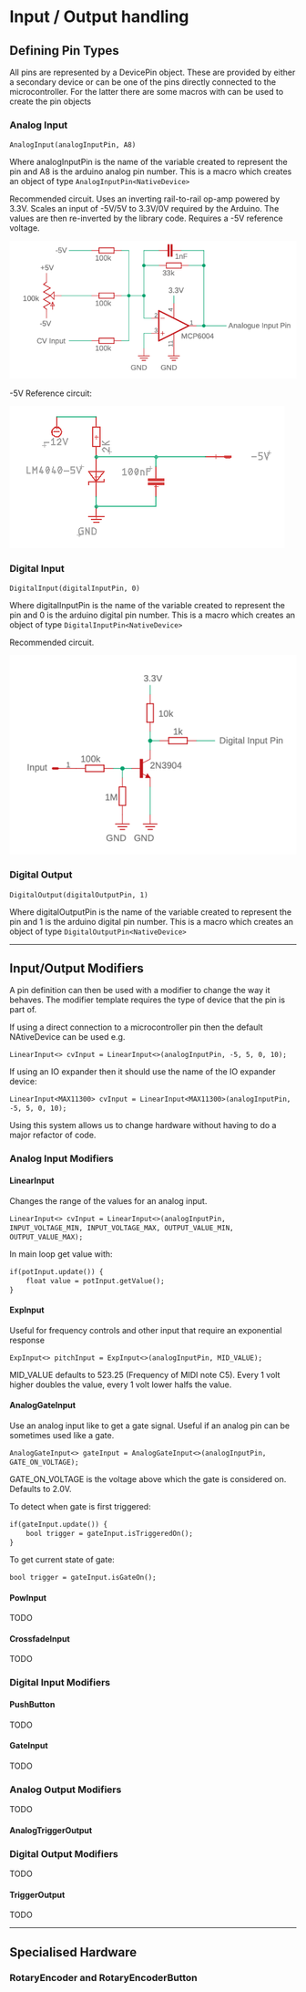 # Input / Output handling

## Defining Pin Types

All pins are represented by a DevicePin object. These are provided by either a secondary device or can be one of the pins directly connected to the microcontroller.
For the latter there are some macros with can be used to create the pin objects

### Analog Input

    AnalogInput(analogInputPin, A8)

Where analogInputPin is the name of the variable created to represent the pin and A8 is the arduino analog pin number. This is a macro which creates an object of type `AnalogInputPin<NativeDevice>`

Recommended circuit. Uses an inverting rail-to-rail op-amp powered by 3.3V. Scales an input of -5V/5V to 3.3V/0V required by the Arduino. 
The values are then re-inverted by the library code. Requires a -5V reference voltage.

![Analog Input Circuit](images/input_analogue.png)

-5V Reference circuit:

![-5V Reference circuit](images/ref--5v.png)

### Digital Input

    DigitalInput(digitalInputPin, 0)

Where digitalInputPin is the name of the variable created to represent the pin and 0 is the arduino digital pin number. This is a macro which creates an object of type `DigitalInputPin<NativeDevice>`

Recommended circuit.

![Digital Input Circuit](images/input_digital.png)


### Digital Output

    DigitalOutput(digitalOutputPin, 1)

Where digitalOutputPin is the name of the variable created to represent the pin and 1 is the arduino digital pin number. This is a macro which creates an object of type `DigitalOutputPin<NativeDevice>`

---

## Input/Output Modifiers

A pin definition can then be used with a modifier to change the way it behaves.
The modifier template requires the type of device that the pin is part of.

If using a direct connection to a microcontroller pin then the default NAtiveDevice can be used e.g.

    LinearInput<> cvInput = LinearInput<>(analogInputPin, -5, 5, 0, 10);

If using an IO expander then it should use the name of the IO expander device:

    LinearInput<MAX11300> cvInput = LinearInput<MAX11300>(analogInputPin, -5, 5, 0, 10);

Using this system allows us to change hardware without having to do a major refactor of code.

### Analog Input Modifiers

#### LinearInput

Changes the range of the values for an analog input.

    LinearInput<> cvInput = LinearInput<>(analogInputPin, INPUT_VOLTAGE_MIN, INPUT_VOLTAGE_MAX, OUTPUT_VALUE_MIN, OUTPUT_VALUE_MAX);

In main loop get value with:

    if(potInput.update()) {
        float value = potInput.getValue();
    }

#### ExpInput

Useful for frequency controls and other input that require an exponential response

    ExpInput<> pitchInput = ExpInput<>(analogInputPin, MID_VALUE);

MID_VALUE defaults to 523.25 (Frequency of MIDI note C5). Every 1 volt higher doubles the value, every 1 volt lower halfs the value.


#### AnalogGateInput

Use an analog input like to get a gate signal. Useful if an analog pin can be sometimes used like a gate.

    AnalogGateInput<> gateInput = AnalogGateInput<>(analogInputPin, GATE_ON_VOLTAGE);

GATE_ON_VOLTAGE is the voltage above which the gate is considered on. Defaults to 2.0V.

To detect when gate is first triggered:

    if(gateInput.update()) {
        bool trigger = gateInput.isTriggeredOn();
    }

To get current state of gate:

    bool trigger = gateInput.isGateOn();

#### PowInput

TODO

#### CrossfadeInput

TODO


### Digital Input Modifiers

#### PushButton

TODO

#### GateInput

TODO

### Analog Output Modifiers

TODO

#### AnalogTriggerOutput

### Digital Output Modifiers

TODO

#### TriggerOutput

TODO 

---

## Specialised Hardware

### RotaryEncoder and RotaryEncoderButton


